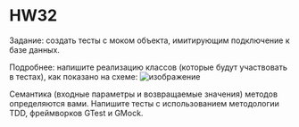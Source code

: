# HW32
Задание: создать тесты с моком объекта, имитирующим подключение к базе данных.

Подробнее: напишите реализацию классов (которые будут участвовать в тестах), как показано на схеме:
![изображение](https://github.com/YukiSat0u/HW32/assets/122474896/dca26e88-afa9-4853-bbee-f6fd72e566ed)

Семантика (входные параметры и возвращаемые значения) методов определяются вами. Напишите тесты с использованием методологии TDD, фреймворков GTest и GMock.
